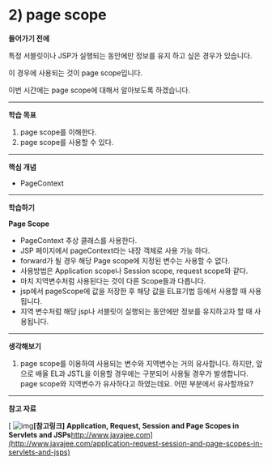 # 2) page scope

**들어가기 전에**

특정 서블릿이나 JSP가 실행되는 동안에만 정보를 유지 하고 싶은 경우가 있습니다.

이 경우에 사용되는 것이 page scope입니다.

이번 시간에는 page scope에 대해서 알아보도록 하겠습니다.

 



------

**학습 목표**

1. page scope를 이해한다. 
2. page scope를 사용할 수 있다. 

 



------

**핵심 개념**

- PageContext

  

------

**학습하기**

**Page Scope**

- PageContext 추상 클래스를 사용한다.
- JSP 페이지에서 pageContext라는 내장 객체로 사용 가능 하다.
- forward가 될 경우 해당 Page scope에 지정된 변수는 사용할 수 없다.
- 사용방법은 Application scope나 Session scope, request scope와 같다.
- 마치 지역변수처럼 사용된다는 것이 다른 Scope들과 다릅니다.
- jsp에서 pageScope에 값을 저장한 후 해당 값을 EL표기법 등에서 사용할 때 사용됩니다.
- 지역 변수처럼 해당 jsp나 서블릿이 실행되는 동안에만 정보를 유지하고자 할 때 사용됩니다.

 



------

**생각해보기**

1. page scope를 이용하여 사용되는 변수와 지역변수는 거의 유사합니다. 하지만, 앞으로 배울 EL과 JSTL을 이용할 경우에는 구분되어 사용될 경우가 발생합니다. page scope와 지역변수가 유사하다고 하였는데요. 어떤 부분에서 유사할까요?

 



------

**참고 자료**

[ ![img](https://cphinf.pstatic.net/mooc/20180129_11/1517206367250Mtoba_JPEG/yI2Q45VQpDZeQ8nmT5zP.jpg?type=mfullfill_199_148)**[참고링크\] Application, Request, Session and Page Scopes in Servlets and JSPs**http://www.javajee.com](http://www.javajee.com/application-request-session-and-page-scopes-in-servlets-and-jsps)